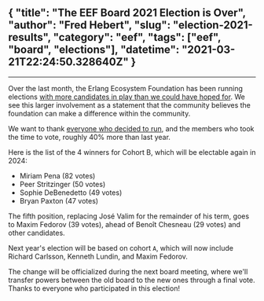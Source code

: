 {
  "title": "The EEF Board 2021 Election is Over",
  "author": "Fred Hebert",
  "slug": "election-2021-results",
  "category": "eef",
  "tags": ["eef", "board", "elections"],
  "datetime": "2021-03-21T22:24:50.328640Z"
}
---
---

Over the last month, the Erlang Ecosystem Foundation has been running elections [with more candidates in play than we could have hoped for](https://erlef.org/news/eef/election-2021). We see this larger involvement as a statement that the community believes the foundation can make a difference within the community.

We want to thank [everyone who decided to run](https://erlef.org/news/eef/election-2021#who-are-the-current-candidates), and the members who took the time to vote, roughly 40% more than last year.

Here is the list of the 4 winners for Cohort B, which will be electable again in 2024:

- Miriam Pena (82 votes)
- Peer Stritzinger (50 votes)
- Sophie DeBenedetto (49 votes)
- Bryan Paxton (47 votes)

The fifth position, replacing José Valim for the remainder of his term, goes to Maxim Fedorov (39 votes), ahead of Benoît Chesneau (29 votes) and other candidates.

Next year's election will be based on cohort `A`, which will now include Richard Carlsson,
Kenneth Lundin, and Maxim Fedorov.

The change will be officialized during the next board meeting, where we'll transfer powers between the old board to the new ones through a final vote. Thanks to everyone who participated in this election!


